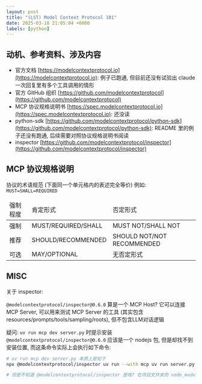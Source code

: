 ```yaml
---
layout: post
title: "(LST) Model Context Protocol 101"
date: 2025-03-18 21:05:04 +0800
labels: [python]
---
```


## 动机、参考资料、涉及内容

- 官方文档 [https://modelcontextprotocol.io](https://modelcontextprotocol.io): 例子已跑通, 但目前还没有试验出 claude 一次回复里有多个工具调用的情形
- 官方 GitHub 组织 [https://github.com/modelcontextprotocol](https://github.com/modelcontextprotocol)
- MCP 协议规格说明书 [https://spec.modelcontextprotocol.io](https://spec.modelcontextprotocol.io): 还没读
- python-sdk [https://github.com/modelcontextprotocol/python-sdk](https://github.com/modelcontextprotocol/python-sdk): README 里的例子还没有跑通, 后续需要对照协议规格说明书阅读
- inspector [https://github.com/modelcontextprotocol/inspector](https://github.com/modelcontextprotocol/inspector)


## MCP 协议规格说明

协议的术语规范 (下面同一个单元格内的表述完全等价) 例如: `MUST=SHALL=REQUIRED`

<table>
<thead>
<tr>
  <td>强制程度</td>
  <td>肯定形式</td>
  <td>否定形式</td>
</tr>
</thead>
<tbody>
<tr>
  <td>强制</td>
  <td>MUST/REQUIRED/SHALL</td>
  <td>MUST NOT/SHALL NOT</td>
</tr>
<tr>
  <td>推荐</td>
  <td>SHOULD/RECOMMENDED</td>
  <td>SHOULD NOT/NOT RECOMMENDED</td>
</tr>
<tr>
  <td>可选</td>
  <td>MAY/OPTIONAL</td>
  <td>无否定形式</td>
</tr>
</tbody>
</table>

## MISC

关于 inspector:

`@modelcontextprotocol/inspector@0.6.0` 算是一个 MCP Host? 它可以连接 MCP Server, 可以用来测试 MCP Server 的工具 (其实包含 resources/prompts/tools/sampling/roots), 但不包含LLM对话逻辑

疑问: `uv run mcp dev server.py` 时提示安装 `@modelcontextprotocol/inspector@0.6.0` 应该是一个 nodejs 包, 但是却找不到安装位置, 而这条命令实际上会执行如下命令:

```bash
# uv run mcp dev server.py 本质上是如下
npx @modelcontextprotocol/inspector uv run --with mcp uv run server.py

# 但是不知道 @modelcontextprotocol/inspector 是啥? 在项目文件夹的 node_modules/.bin 目录里也没有
```